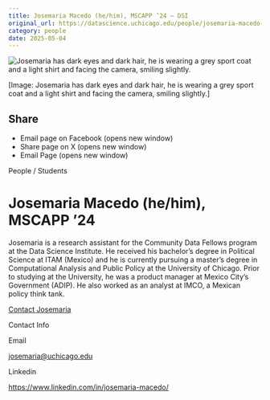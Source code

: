 ```yaml
---
title: Josemaria Macedo (he/him), MSCAPP ’24 – DSI
original_url: https://datascience.uchicago.edu/people/josemaria-macedo-he-him
category: people
date: 2025-05-04
---
```


<!-- Table-like structure detected -->

![Josemaria has dark eyes and dark hair, he is wearing a grey sport coat and a light shirt and facing the camera, smiling slightly.](https://datascience.uchicago.edu/wp-content/uploads/2023/06/headshot-300x300.jpeg)

[Image: Josemaria has dark eyes and dark hair, he is wearing a grey sport coat and a light shirt and facing the camera, smiling slightly.]

## Share

* Email page on Facebook (opens new window)
* Share page on X (opens new window)
* Email Page (opens new window)

<!-- Table-like structure detected -->

People / Students

# Josemaria Macedo (he/him), MSCAPP ’24

Josemaria is a research assistant for the Community Data Fellows program at the Data Science Institute. He received his bachelor’s degree in Political Science at ITAM (Mexico) and he is currently pursuing a master’s degree in Computational Analysis and Public Policy at the University of Chicago. Prior to studying at the University, he was a product manager at Mexico City’s Government (ADIP). He also worked as an analyst at IMCO, a Mexican policy think tank.

[Contact Josemaria](https://datascience.uchicago.edu/people/josemaria-macedo-he-him/)

Contact Info

Email

[josemaria@uchicago.edu](mailto:josemaria@uchicago.edu)

Linkedin

<https://www.linkedin.com/in/josemaria-macedo/>